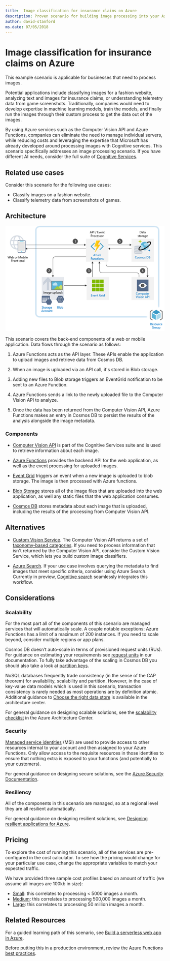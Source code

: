 ```yaml
---
title:  Image classification for insurance claims on Azure
description: Proven scenario for building image processing into your Azure applications.
author: david-stanford
ms.date: 07/05/2018
---
```

# Image classification for insurance claims on Azure

This example scenario is applicable for businesses that need to process images.

Potential applications include classifying images for a fashion website, analyzing text and images for insurance claims, or understanding telemetry data from game screenshots. Traditionally, companies would need to develop expertise in machine learning models, train the models, and finally run the images through their custom process to get the data out of the images.

By using Azure services such as the Computer Vision API and Azure Functions, companies can eliminate the need to manage individual servers, while reducing costs and leveraging the expertise that Microsoft has already developed around processing images with Cognitive services. This scenario specifically addresses an image processing scenario. If you have different AI needs, consider the full suite of [Cognitive Services][cognitive-docs].

## Related use cases

Consider this scenario for the following use cases:

* Classify images on a fashion website.
* Classify telemetry data from screenshots of games.

## Architecture

![Intelligent apps architecture - computer vision][architecture-computer-vision]

This scenario covers the back-end components of a web or mobile application. Data flows through the scenario as follows:

1. Azure Functions acts as the API layer. These APIs enable the application to upload images and retrieve data from Cosmos DB.

2. When an image is uploaded via an API call, it's stored in Blob storage.

3. Adding new files to Blob storage triggers an EventGrid notification to be sent to an Azure Function.

4. Azure Functions sends a link to the newly uploaded file to the Computer Vision API to analyze.

5. Once the data has been returned from the Computer Vision API, Azure Functions makes an entry in Cosmos DB to persist the results of the analysis alongside the image metadata.

### Components

* [Computer Vision API][computer-vision-docs] is part of the Cognitive Services suite and is used to retrieve information about each image.

* [Azure Functions][functions-docs] provides the backend API for the web application, as well as the event processing for uploaded images.

* [Event Grid][eventgrid-docs] triggers an event when a new image is uploaded to blob storage. The image is then processed with Azure functions.

* [Blob Storage][storage-docs] stores all of the image files that are uploaded into the web application, as well any static files that the web application consumes.

* [Cosmos DB][cosmos-docs] stores metadata about each image that is uploaded, including the results of the processing from Computer Vision API.

## Alternatives

* [Custom Vision Service][custom-vision-docs]. The Computer Vision API returns a set of [taxonomy-based categories][cv-categories]. If you need to process information that isn't returned by the Computer Vision API, consider the Custom Vision Service, which lets you build custom image classifiers.

* [Azure Search][azure-search-docs]. If your use case involves querying the metadata to find images that meet specific criteria, consider using Azure Search. Currently in preview, [Cognitive search][cognitive-search] seamlessly integrates this workflow.

## Considerations

### Scalability

For the most part all of the components of this scenario are managed services that will automatically scale. A couple notable exceptions: Azure Functions has a limit of a maximum of 200 instances. If you need to scale beyond, consider multiple regions or app plans.

Cosmos DB doesn’t auto-scale in terms of provisioned request units (RUs).  For guidance on estimating your requirements see [request units][request-units] in our documentation. To fully take advantage of the scaling in Cosmos DB you should also take a look at [partition keys][partition-key].

NoSQL databases frequently trade consistency (in the sense of the CAP theorem) for availability, scalability and partition.  However, in the case of key-value data models which is used in this scenario, transaction consistency is rarely needed as most operations are by definition atomic. Additional guidance to [Choose the right data store](../../guide/technology-choices/data-store-overview.md) is available in the architecture center.

For general guidance on designing scalable solutions, see the [scalability checklist][scalability] in the Azure Architecture Center.

### Security

[Managed service identities][msi] (MSI) are used to provide access to other resources internal to your account and then assigned to your Azure Functions. Only allow access to the requisite resources in those identities to ensure that nothing extra is exposed to your functions (and potentially to your customers).  

For general guidance on designing secure solutions, see the [Azure Security Documentation][security].

### Resiliency

All of the components in this scenario are managed, so at a regional level they are all resilient automatically.

For general guidance on designing resilient solutions, see [Designing resilient applications for Azure][resiliency].

## Pricing

To explore the cost of running this scenario, all of the services are pre-configured in the cost calculator. To see how the pricing would change for your particular use case, change the appropriate variables to match your expected traffic.

We have provided three sample cost profiles based on amount of traffic (we assume all images are 100kb in size):

* [Small][pricing]: this correlates to processing &lt; 5000 images a month.
* [Medium][medium-pricing]: this correlates to processing 500,000 images a month.
* [Large][large-pricing]: this correlates to processing 50 million images a month.

## Related Resources

For a guided learning path of this scenario, see [Build a serverless web app in Azure][serverless].  

Before putting this in a production environment, review the Azure Functions [best practices][functions-best-practices].

<!-- links -->
[pricing]: https://azure.com/e/f9b59d238b43423683db73f4a31dc380
[medium-pricing]: https://azure.com/e/7c7fc474db344b87aae93bc29ae27108
[large-pricing]: https://azure.com/e/cbadbca30f8640d6a061f8457a74ba7d
[functions-docs]: /azure/azure-functions/
[computer-vision-docs]: /azure/cognitive-services/computer-vision/home
[storage-docs]: /azure/storage/
[azure-search-docs]: /azure/search/
[cognitive-search]: /azure/search/cognitive-search-concept-intro
[architecture-computer-vision]: ./media/architecture-computer-vision.png
[serverless]: /azure/functions/tutorial-static-website-serverless-api-with-database
[cosmos-docs]: /azure/cosmos-db/
[eventgrid-docs]: /azure/event-grid/
[cognitive-docs]: /azure/#pivot=products&panel=ai
[custom-vision-docs]: /azure/cognitive-services/Custom-Vision-Service/home
[cv-categories]: /azure/cognitive-services/computer-vision/home#the-86-category-concept
[resiliency]: /azure/architecture/resiliency/
[security]: /azure/security/
[scalability]: /azure/architecture/checklist/scalability
[functions-best-practices]: /azure/azure-functions/functions-best-practices
[msi]: /azure/app-service/app-service-managed-service-identity
[request-units]: /azure/cosmos-db/request-units
[partition-key]: /azure/cosmos-db/partition-data